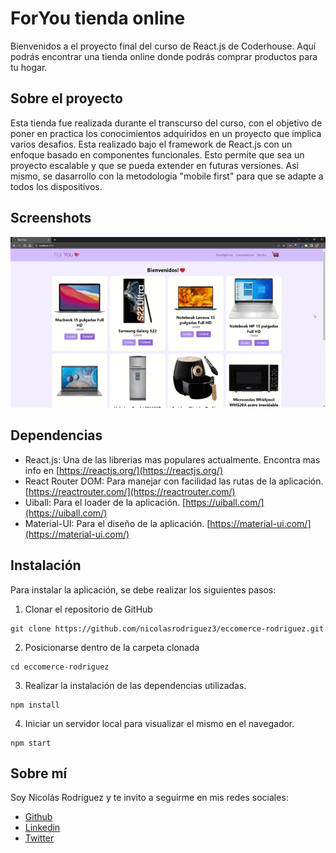 # ForYou tienda online

Bienvenidos a el proyecto final del curso de React.js de Coderhouse.
Aquí podrás encontrar una tienda online donde podrás comprar productos para tu hogar.

## Sobre el proyecto
Esta tienda fue realizada durante el transcurso del curso, con el objetivo de poner en practica los conocimientos adquiridos en un proyecto que implica varios desafios.
Esta realizado bajo el framework de React.js con un enfoque basado en componentes funcionales. Esto permite que sea un proyecto escalable y que se pueda extender en futuras versiones.
Asi mismo, se dasarrollo con la metodologia "mobile first" para que se adapte a todos los dispositivos.

## Screenshots
![Demo](./public/demo.gif)

## Dependencias
* React.js: Una de las librerias mas populares actualmente. Encontra mas info en [https://reactjs.org/](https://reactjs.org/)
* React Router DOM: Para manejar con facilidad las rutas de la aplicación. [https://reactrouter.com/](https://reactrouter.com/)
* Uiball: Para el loader de la aplicación. [https://uiball.com/](https://uiball.com/)
* Material-UI: Para el diseño de la aplicación. [https://material-ui.com/](https://material-ui.com/)

## Instalación
Para instalar la aplicación, se debe realizar los siguientes pasos:
1. Clonar el repositorio de GitHub
~~~
git clone https://github.com/nicolasrodriguez3/eccomerce-rodriguez.git
~~~
2. Posicionarse dentro de la carpeta clonada
~~~
cd eccomerce-rodriguez
~~~
3. Realizar la instalación de las dependencias utilizadas.
~~~
npm install
~~~
4. Iniciar un servidor local para visualizar el mismo en el navegador.
~~~
npm start
~~~

## Sobre mí
Soy Nicolás Rodríguez y te invito a seguirme en mis redes sociales:

- [Github](https://github.com/nicolasrodriguez3)
- [Linkedin](https://www.linkedin.com/in/nirodriguez/)
- [Twitter](https://twitter.com/nicolasrodriguez)
